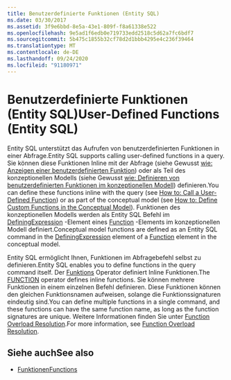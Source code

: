 ```yaml
---
title: Benutzerdefinierte Funktionen (Entity SQL)
ms.date: 03/30/2017
ms.assetid: 3f9e6bbd-8e5a-43e1-809f-f8a61338e522
ms.openlocfilehash: 9e5ad1f6edb0e719733edd2518c5d62a7fc6bdf7
ms.sourcegitcommit: 5b475c1855b32cf78d2d1bbb4295e4c236f39464
ms.translationtype: MT
ms.contentlocale: de-DE
ms.lasthandoff: 09/24/2020
ms.locfileid: "91180971"
---
```

# <a name="user-defined-functions-entity-sql"></a><span data-ttu-id="9905d-102">Benutzerdefinierte Funktionen (Entity SQL)</span><span class="sxs-lookup"><span data-stu-id="9905d-102">User-Defined Functions (Entity SQL)</span></span>

<span data-ttu-id="9905d-103">Entity SQL unterstützt das Aufrufen von benutzerdefinierten Funktionen in einer Abfrage.</span><span class="sxs-lookup"><span data-stu-id="9905d-103">Entity SQL supports calling user-defined functions in a query.</span></span> <span data-ttu-id="9905d-104">Sie können diese Funktionen Inline mit der Abfrage (siehe Gewusst [wie: Anzeigen einer benutzerdefinierten Funktion](/previous-versions/dotnet/netframework-4.0/dd490951(v=vs.100))) oder als Teil des konzeptionellen Modells (siehe Gewusst [wie: Definieren von benutzerdefinierten Funktionen im konzeptionellen Modell](/previous-versions/dotnet/netframework-4.0/dd456812(v=vs.100))) definieren.</span><span class="sxs-lookup"><span data-stu-id="9905d-104">You can define these functions inline with the query (see [How to: Call a User-Defined Function](/previous-versions/dotnet/netframework-4.0/dd490951(v=vs.100))) or as part of the conceptual model (see [How to: Define Custom Functions in the Conceptual Model](/previous-versions/dotnet/netframework-4.0/dd456812(v=vs.100))).</span></span> <span data-ttu-id="9905d-105">Funktionen des konzeptionellen Modells werden als Entity SQL Befehl im [DefiningExpression](/ef/ef6/modeling/designer/advanced/edmx/csdl-spec#definingexpression-element-csdl) -Element eines [Function](/ef/ef6/modeling/designer/advanced/edmx/csdl-spec#function-element-csdl) -Elements im konzeptionellen Modell definiert.</span><span class="sxs-lookup"><span data-stu-id="9905d-105">Conceptual model functions are defined as an Entity SQL command in the [DefiningExpression](/ef/ef6/modeling/designer/advanced/edmx/csdl-spec#definingexpression-element-csdl) element of a [Function](/ef/ef6/modeling/designer/advanced/edmx/csdl-spec#function-element-csdl) element in the conceptual model.</span></span>  
  
 <span data-ttu-id="9905d-106">Entity SQL ermöglicht Ihnen, Funktionen im Abfragebefehl selbst zu definieren.</span><span class="sxs-lookup"><span data-stu-id="9905d-106">Entity SQL enables you to define functions in the query command itself.</span></span> <span data-ttu-id="9905d-107">Der [Funktions](function-entity-sql.md) Operator definiert Inline Funktionen.</span><span class="sxs-lookup"><span data-stu-id="9905d-107">The [FUNCTION](function-entity-sql.md) operator defines inline functions.</span></span> <span data-ttu-id="9905d-108">Sie können mehrere Funktionen in einem einzelnen Befehl definieren. Diese Funktionen können den gleichen Funktionsnamen aufweisen, solange die Funktionssignaturen eindeutig sind.</span><span class="sxs-lookup"><span data-stu-id="9905d-108">You can define multiple functions in a single command, and these functions can have the same function name, as long as the function signatures are unique.</span></span> <span data-ttu-id="9905d-109">Weitere Informationen finden Sie unter [Function Overload Resolution](function-overload-resolution-entity-sql.md).</span><span class="sxs-lookup"><span data-stu-id="9905d-109">For more information, see [Function Overload Resolution](function-overload-resolution-entity-sql.md).</span></span>  
  
## <a name="see-also"></a><span data-ttu-id="9905d-110">Siehe auch</span><span class="sxs-lookup"><span data-stu-id="9905d-110">See also</span></span>

- [<span data-ttu-id="9905d-111">Funktionen</span><span class="sxs-lookup"><span data-stu-id="9905d-111">Functions</span></span>](functions-entity-sql.md)

